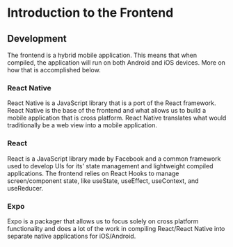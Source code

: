 # Introduction to the Frontend

## Development

The frontend is a hybrid mobile application. This means that when compiled, the application will run on both Android and iOS devices. More on how that is accomplished below.

### React Native
React Native is a JavaScript library that is a port of the React framework.
React Native is the base of the frontend and what allows us to build a mobile application that is cross platform. React Native translates what would traditionally be a web view into a mobile application.

### React
React is a JavaScript library made by Facebook and a common framework used to develop UIs for its' state management and lightweight compiled applications. The frontend relies on React Hooks to manage screen/component state, like useState, useEffect, useContext, and useReducer.

### Expo
Expo is a packager that allows us to focus solely on cross platform functionality and does a lot of the work in compiling React/React Native into separate native applications for iOS/Android. 
 